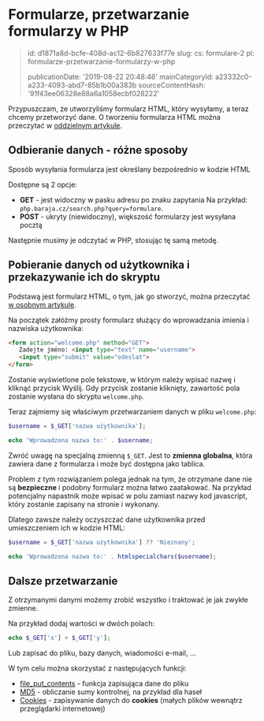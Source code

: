 Formularze, przetwarzanie formularzy w PHP
==========================================

> id: d1871a8d-bcfe-408d-ac12-6b827633f77e
> slug:
> 	cs: formulare-2
> 	pl: formularze-przetwarzanie-formularzy-w-php
> 
> publicationDate: '2019-08-22 20:48:46'
> mainCategoryId: a23332c0-a233-4093-abd7-85b1b00a383b
> sourceContentHash: '91f43ee06328e88a6a1058ecbf028222'

Przypuszczam, że utworzyliśmy formularz HTML, który wysyłamy, a teraz chcemy przetworzyć dane. O tworzeniu formularza HTML można przeczytać w <a href="/formularz">oddzielnym artykule</a>.

Odbieranie danych - różne sposoby
----------------------------

Sposób wysyłania formularza jest określany bezpośrednio w kodzie HTML

Dostępne są 2 opcje:

- **GET** - jest widoczny w pasku adresu po znaku zapytania
 Na przykład: `php.baraja.cz/search.php?query=formulare`.
- **POST** - ukryty (niewidoczny), większość formularzy jest wysyłana pocztą

Następnie musimy je odczytać w PHP, stosując tę samą metodę.

Pobieranie danych od użytkownika i przekazywanie ich do skryptu
------------------------------------------------------

Podstawą jest formularz HTML, o tym, jak go stworzyć, można przeczytać <a href="/formularz">w osobnym artykule</a>.

Na początek załóżmy prosty formularz służący do wprowadzania imienia i nazwiska użytkownika:

```html
<form action="welcome.php" method="GET">
   Zadejte jméno: <input type="text" name="username">
   <input type="submit" value="odeslat">
</form>
```

Zostanie wyświetlone pole tekstowe, w którym należy wpisać nazwę i kliknąć przycisk Wyślij. Gdy przycisk zostanie kliknięty, zawartość pola zostanie wysłana do skryptu `welcome.php`.

Teraz zajmiemy się właściwym przetwarzaniem danych w pliku `welcome.php`:

```php
$username = $_GET['nazwa użytkownika'];

echo 'Wprowadzona nazwa to:' . $username;
```

Zwróć uwagę na specjalną zmienną `$_GET`. Jest to **zmienna globalna**, która zawiera dane z formularza i może być dostępna jako tablica.

Problem z tym rozwiązaniem polega jednak na tym, że otrzymane dane nie są **bezpieczne** i podobny formularz można łatwo zaatakować. Na przykład potencjalny napastnik może wpisać w polu zamiast nazwy kod javascript, który zostanie zapisany na stronie i wykonany.

Dlatego zawsze należy oczyszczać dane użytkownika przed umieszczeniem ich w kodzie HTML:

```php
$username = $_GET['nazwa użytkownika'] ?? 'Nieznany';

echo 'Wprowadzona nazwa to:' . htmlspecialchars($username);
```

Dalsze przetwarzanie
----------------

Z otrzymanymi danymi możemy zrobić wszystko i traktować je jak zwykłe zmienne.

Na przykład dodaj wartości w dwóch polach:

```php
echo $_GET['x'] + $_GET['y'];
```

Lub zapisać do pliku, bazy danych, wiadomości e-mail, ...

W tym celu można skorzystać z następujących funkcji:

- <a href="/file-put-contents">file_put_contents</a> - funkcja zapisująca dane do pliku
- <a href="/hashovani">MD5</a> - obliczanie sumy kontrolnej, na przykład dla haseł
- <a href="/cookies">Cookies</a> - zapisywanie danych do **cookies** (małych plików wewnątrz przeglądarki internetowej)
